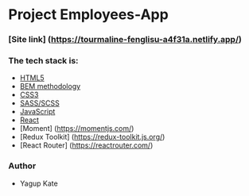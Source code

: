# Project Employees-App

### [Site link] (https://tourmaline-fenglisu-a4f31a.netlify.app/)

### The tech stack is:

- [HTML5](https://en.wikipedia.org/wiki/HTML5)
- [BEM methodology](https://eb.bem.info./methodology/)
- [CSS3](https://en.wikipedia.org/wiki/CSS)
- [SASS/SCSS](https://sass-lang.com/)
- [JavaScript](https://developer.mosilla.org/en-US/docs/Web/JavaScript)
- [React](https://reactjs.org/)
- [Moment] (https://momentjs.com/)
- [Redux Toolkit] (https://redux-toolkit.js.org/)
- [React Router] (https://reactrouter.com/)

### Author

- Yagup Kate
